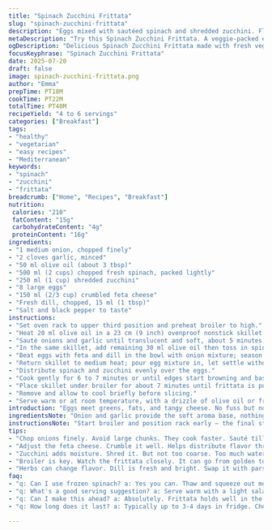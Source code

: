 ```yaml
---
title: "Spinach Zucchini Frittata"
slug: "spinach-zucchini-frittata"
description: "Eggs mixed with sautéed spinach and shredded zucchini. Flavored with feta cheese and fresh herbs, cooked gently on stovetop then broiled briefly for a golden top. A twist on the traditional frittata with a fresh, veggie-forward profile. Ready in about 40 minutes, serves 4 to 6."
metaDescription: "Try this Spinach Zucchini Frittata. A veggie-packed egg dish topped with feta. Ideal for breakfast or light lunches. Easy to whip up."
ogDescription: "Delicious Spinach Zucchini Frittata made with fresh veggies and feta. Perfect for brunch or a light dinner. Enjoy a taste of the Mediterranean."
focusKeyphrase: "Spinach Zucchini Frittata"
date: 2025-07-20
draft: false
image: spinach-zucchini-frittata.png
author: "Emma"
prepTime: PT18M
cookTime: PT22M
totalTime: PT40M
recipeYield: "4 to 6 servings"
categories: ["Breakfast"]
tags:
- "healthy"
- "vegetarian"
- "easy recipes"
- "Mediterranean"
keywords:
- "spinach"
- "zucchini"
- "frittata"
breadcrumb: ["Home", "Recipes", "Breakfast"]
nutrition: 
 calories: "210"
 fatContent: "15g"
 carbohydrateContent: "4g"
 proteinContent: "16g"
ingredients:
- "1 medium onion, chopped finely"
- "2 cloves garlic, minced"
- "50 ml olive oil (about 3 tbsp)"
- "500 ml (2 cups) chopped fresh spinach, packed lightly"
- "250 ml (1 cup) shredded zucchini"
- "8 large eggs"
- "150 ml (2/3 cup) crumbled feta cheese"
- "Fresh dill, chopped, 15 ml (1 tbsp)"
- "Salt and black pepper to taste"
instructions:
- "Set oven rack to upper third position and preheat broiler to high."
- "Heat 20 ml olive oil in a 23 cm (9 inch) ovenproof nonstick skillet over medium heat."
- "Sauté onions and garlic until translucent and soft, about 5 minutes; remove to bowl and cool slightly."
- "In the same skillet, add remaining 30 ml olive oil then toss in spinach and zucchini. Cook stirring gently until wilted and soft, around 4 minutes; transfer to separate plate."
- "Beat eggs with feta and dill in the bowl with onion mixture; season with salt and pepper."
- "Return skillet to medium heat; pour egg mixture in, let settle without stirring for 45 seconds."
- "Distribute spinach and zucchini evenly over the eggs."
- "Cook gently for 6 to 7 minutes or until edges start browning and base is mostly set but center still slightly soft."
- "Place skillet under broiler for about 7 minutes until frittata is puffed, golden on top, and no longer jiggly."
- "Remove and allow to cool briefly before slicing."
- "Serve warm or at room temperature, with a drizzle of olive oil or fresh herbs if desired."
introduction: "Eggs meet greens, fats, and tangy cheese. No fuss but no shortcuts either. Onion and garlic soften first, the base flavor that lingers. Spinach and zucchini, not lettuce, this time, for a softer bite and added freshness. Whisked eggs tied with crumbled feta – the salty contrast. Dill brightens, adds that herbal punch that hints Mediterranean coastline. Quick cook on stove first, to get the edges golden, soft center waiting. Then just a few minutes under the broiler, crisping the top, creating that light crust that cracks when you slice through. Warm or room temp, this behaves well any way. Breakfast, lunch, even light dinner. No gluten, no lactose – easy swap for cheese, if needed, with a tangy vegan crumble. Summer or winter, this frittata keeps the kitchen simple and the plate loaded with good things."
ingredientsNote: "Onion and garlic provide the soft aroma base, nothing overpowering but necessary for depth. Olive oil splits into two parts: one to sweat aromatics, one for cooking greens and setting eggs gently without sticking. Spinach can be baby or regular leaf, chopped to manageable size. Zucchini shredded for texture and subtle moisture, not watery but enough to keep eggs tender. Feta cheese, salty and slightly creamy, replaces the usual parmesan, providing a different note. Dill chopped fresh, not dried, because it adds a crisp herbal freshness that parsley or basil can’t replicate. Salt and freshly ground pepper, adjusted at whisking stage and again at serving if needed. Skillet with nonstick surface helps avoid extra fats or sticking, a 9-inch size fits the volume perfectly – no crowding, even cooking. All parts measured but flexible. Swap veggies, cheese, herbs to your mood, but keep roughly same quantities for balance of moisture and flavor."
instructionsNote: "Start broiler and position rack early – the final step needs heat ready and steady. Using one skillet simplifies cleanup, minimizes transfers and temperature swings. Sauté onion and garlic with gentle attention till tender. Cool slightly to prevent cooking eggs prematurely on mixing. Greens need quick cooking, just to wilt and soften without losing vibrant color or turning mushy. Eggs beaten with feta and dill come after veggies to let flavors meld briefly before combining with hot pan. Pour eggs in, cook low-medium, avoid rapid stirring – delicate structure forms. Eggs should just begin setting at edges with a slightly wobbly center before greens go on top. The 6-7 minutes on stove preps frittata to hold shape. Broil finishes quickly, so watch closely – no more than 7 minutes to avoid dryness. Rest before cutting to avoid crumbling. Serve simply, or with a light salad or crusty bread. Variations emerge by swapping herbs or cheese, but timing and textures remain key points."
tips:
- "Chop onions finely. Avoid large chunks. They cook faster. Sauté till translucent. Garlic should be minced too. Don’t let it burn. Keep a close eye. Adjust heat as needed. Pay attention."
- "Adjust the feta cheese. Crumble it well. Helps distribute flavor throughout. Try mixing cheeses. Goat cheese can add tang. Or look for a vegan replacement. Keep ratios similar."
- "Zucchini adds moisture. Shred it. But not too coarse. Too much water makes frittata soggy. Squeeze out excess liquid. Use a clean cloth or paper towel. Prevent issues with texture."
- "Broiler is key. Watch the frittata closely. It can go from golden to burnt fast. Keep it about 6-7 minutes. Check it after 5 minutes. Adjust timing based on your broiler."
- "Herbs can change flavor. Dill is fresh and bright. Swap it with parsley for a different kick. Basil offers sweetness. Experiment, but adjust quantities to not overpower."
faq:
- "q: Can I use frozen spinach? a: Yes you can. Thaw and squeeze out moisture first. Frozen may have more water. Fresh options always great. But frozen works."
- "q: What's a good serving suggestion? a: Serve warm with a light salad. Or add toasted bread for texture. Pair with fresh herbs. Simple but effective."
- "q: Can I make this ahead? a: Absolutely. Frittata holds well in the fridge. Store in an airtight container. Reheat gently in microwave or oven."
- "q: How long does it last? a: Typically up to 3-4 days in fridge. Check for signs of spoilage though. Always trust your senses. Smell and look closely."

---
```

